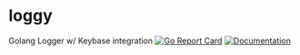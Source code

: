 # loggy
Golang Logger w/ Keybase integration
[![Go Report Card](https://goreportcard.com/badge/github.com/Rudi9719/loggy)](https://goreportcard.com/report/github.com/Rudi9719/loggy)
[![Documentation](https://godoc.org/github.com/Rudi9719/loggy?status.svg)](http://godoc.org/github.com/Rudi9719/loggy)
